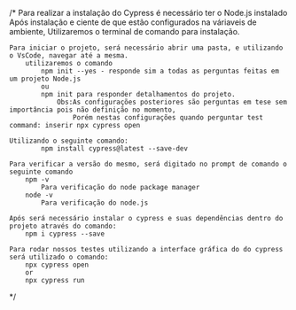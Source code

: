 /* 
    Para realizar a instalação do Cypress é necessário ter o Node.js instalado
        Após instalação e ciente de que estão configurados na váriaveis de ambiente, 
            Utilizaremos o terminal de comando para instalação.

    Para iniciar o projeto, será necessário abrir uma pasta, e utilizando o VsCode, navegar até a mesma.
        utilizaremos o comando
            npm init --yes - responde sim a todas as perguntas feitas em um projeto Node.js
            ou
            npm init para responder detalhamentos do projeto.
                Obs:As configurações posteriores são perguntas em tese sem importância pois não definição no momento,
                    Porém nestas configurações quando perguntar test command: inserir npx cypress open

    Utilizando o seguinte comando:
            npm install cypress@latest --save-dev

    Para verificar a versão do mesmo, será digitado no prompt de comando o seguinte comando
        npm -v
            Para verificação do node package manager
        node -v 
            Para verificação do node.js

    Após será necessário instalar o cypress e suas dependências dentro do projeto através do comando:
        npm i cypress --save

    Para rodar nossos testes utilizando a interface gráfica do do cypress será utilizado o comando:
        npx cypress open
        or
        npx cypress run
*/
